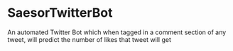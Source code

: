 # SaesorTwitterBot
An automated Twitter Bot which
when tagged in a comment section of any tweet,
will predict the number of likes that tweet will get
